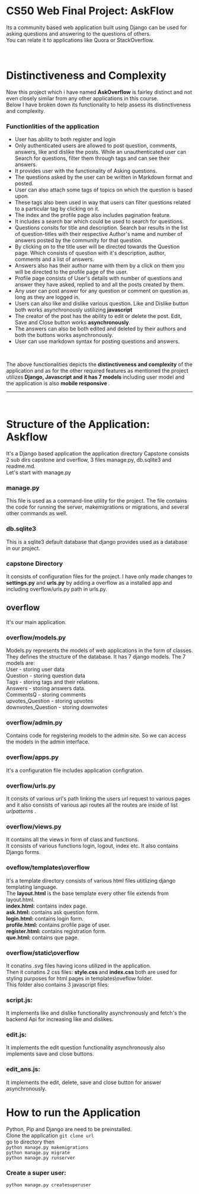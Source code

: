 # CS50 Web Final Project: AskFlow
 Its a community based web application built using Django can be used for asking questions and answering to the questions of others.
<br /> You can relate it to applications like Quora or StackOverflow.

<br />

# Distinctiveness and Complexity
 Now this project which i have named <b>AskOverflow</b> is fairley distinct and not even closely similar from any other applications in this course. <br />Below I have broken down its functionality to help assess its distinctiveness and complexity.

### Functionlities of the application
<ul>  
<li> User has ability to both register and login </li>

<li> Only authenticated users are allowed to post question, comments, answers, like and dislike the posts. While an unauthenticated user can Search for questions, filter them through tags and can see their answers.</li>

<li>It provides user with the functionality of Asking questions.
</li>
<li>
The questions asked by the user can be written in Markdown format and posted.
</li>
<li>User can also attach some tags of topics on which the question is based upon.
</li>
<li>
These tags also been used in way that users can filter questions related to a particular tag by clicking on it.
</li>

<li>
The index and the profile page also includes pagination feature.
</li>

<li>
It includes a search bar which could be used to search for questions.
</li>

<li>
Questions consits for title and description. Search bar results in the list of question-titles with their respective Author's name and number of answers posted by the community for that question.   
</li>

<li>
    By clicking on to the title user will be directed towards the Question page. Which consists of question with it's description, author, comments and a list of answers.
</li>

<li>
     Answers also has their author name with them by a click on them you will be directed to the profile page of the user.
</li>

<li>
    Profile page consists of User's details with number of questions and answer they have asked, replied to and all the posts created by them.
</li>

<li>
    Any user can post answer for any question or comment on question as long as they are logged in.
</li>

<li>
    Users can also like and dislike various question. Like and Dislike button both works asynchronously ustilizing <b>javascript</b>
</li>

<li>
    The creator of the post has the ability to edit or delete the post. Edit, Save and Close  button works <b>asynchronously</b>.
</li>

<li>
    The answers can also be both edited and deleted by their authors and both the buttons works asynchronously.
</li>

<li>User can use markdown syntax for posting questions and answers.
</li>

</ul>

<br />

The above functionalities  depicts the <b>distinctiveness and complexity</b> of the application and as for the other required features as mentioned  the  project utilizes<b> Django, Javascript and it has  7 models </b> including user model and the application is also <b> mobile responsive </b>.

<hr />
<br />

 # Structure of the Application: Askflow
It's a Django based application the application directory Capstone consists 2 sub dirs capstone and overflow, 3 files manage.py, db.sqlite3 and readme.md. <br />
Let's start with manage.py

### manage.py <br /> 
This file is used as a command-line utility for the project. 
The file contains the code for running the server, makemigrations or migrations, and several other commands as well.

### db.sqlite3 <br />
This is a sqlite3 default database that django provides used as a database in our project.


### capstone Directory
 It consists of configuration files for the project. I have only made changes to <b>settings.py</b> and <b>urls.py</b> by adding a overflow as a installed app and including overflow/urls.py path in urls.py.

 ## overflow
 It's our main application.
 ### overflow/models.py
 Models.py represents the models of web applications in the form of classes. They defines the structure of the database. It has 7 django models. The 7 models are:
<br /> User - storing user data <br />
Question - storing question data <br />
Tags - storing tags and their relations. <br />
Answers - storing answers data. <br />
CommentsQ - storing comments <br />
upvotes_Question - storing upvotes <br />
downvotes_Question - storing downvotes <br />

 ### overflow/admin.py
 Contains code for registering models to the admin site. So we can access the models in the admin interface.

 ### overflow/apps.py
 It's a configuration file includes application configration.

 ### overflow/urls.py
 It consits of various url's path linking the users url request to various pages and it also consists of various api routes all the routes are inside of list <i> urlpatterns </i>.

 ### overflow/views.py
 It contains all the views in form of class and functions. <br /> It consists of various functions login, logout, index etc.
It also contains Django forms.

 ### oveflow/templates\overflow
 It's a template directory consists of various html files utitlizing django templating language. <br />
The <b>layout.html</b> is the base template every other file extends from layout.html. <br />
<b>index.html:</b> contains index page. <br /> <b>ask.html:</b> contains ask question form. <br />
<b>login.html:</b> contains login form. <br />
<b>profile.html:</b> contains profile page of user. <br />
<b>register.html:</b> contains registration form. <br />
<b>que.html:</b>  contains que page. <br />

 ### overflow/static\overflow
 It conatins .svg files having icons utilized in the application. <br />
Then it conatins 2 css files: 
<b> style.css </b> and <b> index.css </b> both are used for styling purposes for html pages in templates\oveflow folder.
<br /> This folder also contains 3 javascript files: <br />
 ### script.js:
 It implements like and dislike functionality asynchronously  and fetch's the backend Api for increasing like and dislikes.<br />
 ### edit.js:
It implements the edit question functionality asynchronously also implements save and close buttons.
 ### edit_ans.js:
It implements the edit, delete, save and close button for answer asynchronously.
<br />
 # How to run the Application
 Python, Pip and Django are need to be preinstalled. <br />
 Clone the application `git clone url`  <br />go to directory then<br /> `python manage.py makemigrations`
<br /> `python manage.py migrate`
<br /> `python manage.py runserver` <br />
 ### Create a super user: 
 `python manage.py createsuperuser`

